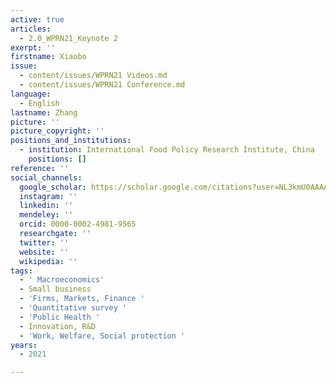 ```yaml
---
active: true
articles:
  - 2.0_WPRN21_Keynote 2
exerpt: ''
firstname: Xiaobo
issue:
  - content/issues/WPRN21 Videos.md
  - content/issues/WPRN21 Conference.md
language:
  - English
lastname: Zhang
picture: ''
picture_copyright: ''
positions_and_institutions:
  - institution: International Food Policy Research Institute, China
    positions: []
reference: ''
social_channels:
  google_scholar: https://scholar.google.com/citations?user=NL3kmU0AAAAJ&hl=en
  instagram: ''
  linkedin: ''
  mendeley: ''
  orcid: 0000-0002-4981-9565
  researchgate: ''
  twitter: ''
  website: ''
  wikipedia: ''
tags:
  - ' Macroeconomics'
  - Small business
  - 'Firms, Markets, Finance '
  - 'Quantitative survey '
  - 'Public Health '
  - Innovation, R&D
  - 'Work, Welfare, Social protection '
years:
  - 2021

---
```

